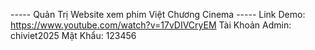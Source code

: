 ----- Quản Trị Website xem phim Việt Chương Cinema -----
Link Demo: https://www.youtube.com/watch?v=17vDIVCryEM
Tài Khoản Admin: chiviet2025
Mật Khẩu: 123456
